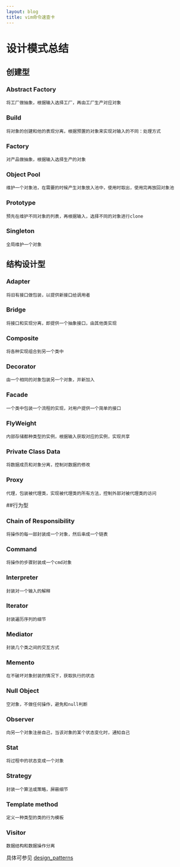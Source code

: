 ```yaml
---
layout: blog
title: vim命令速查卡
---
```


# 设计模式总结
## 创建型
### Abstract Factory
    将工厂做抽象，根据输入选择工厂，再由工厂生产对应对象
### Build
    将对象的创建和他的表现分离，根据预置的对象来实现对输入的不同：处理方式
### Factory
    对产品做抽象，根据输入选择生产的对象
### Object Pool  
    维护一个对象池，在需要的时候产生对象放入池中，使用时取出，使用完再放回对象池
### Prototype
    预先在维护不同对象的列表，再根据输入，选择不同的对象进行clone
### Singleton
    全局维护一个对象
    
## 结构设计型
### Adapter
    将旧有接口做包装，以提供新接口给调用者
### Bridge
    将接口和实现分离，即提供一个抽象接口，由其他类实现
### Composite
    将各种实现组合到另一个类中
### Decorator
    由一个相同的对象包装另一个对象，并新加入
### Facade
    一个类中包装一个流程的实现，对用户提供一个简单的接口
### FlyWeight
    内部存储都种类型的实例，根据输入获取对应的实例，实现共享
### Private Class Data
    将数据成员和对象分离，控制对数据的修改
### Proxy
    代理，包装被代理类，实现被代理类的所有方法，控制外部对被代理类的访问
##行为型
### Chain of Responsibility
    将操作的每一部封装成一个对象，然后串成一个链表
### Command
    将操作的步骤封装成一个cmd对象
### Interpreter
    封装对一个输入的解释
### Iterator
    封装遍历序列的细节
### Mediator
    封装几个类之间的交互方式
### Memento
    在不破坏对象封装的情况下，获取执行的状态
### Null Object
    空对象，不做任何操作，避免和null判断
### Observer
    向另一个对象注册自己，当该对象的某个状态变化时，通知自己
### Stat
    将过程中的状态变成一个对象
### Strategy
    封装一个算法或策略，屏蔽细节
### Template method
    定义一种类型的类的行为模板
### Visitor 
    数据结构和数据操作分离

具体可参见
[design_patterns](https://sourcemaking.com/design_patterns)
